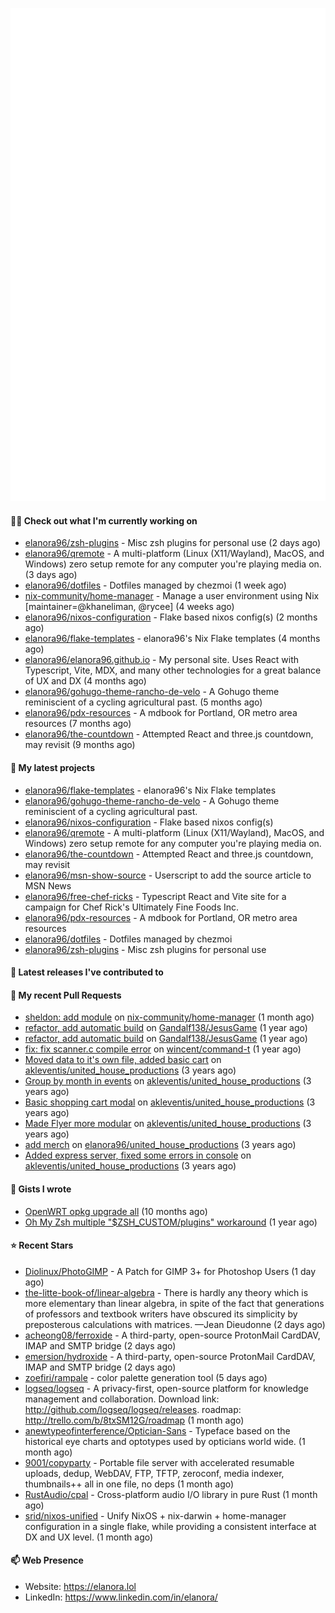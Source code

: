 <p align="center">
    <picture>
      <img alt="Metrics" src="github-metrics.svg" />
    </picture>
</p>

#### 👩‍💻 Check out what I'm currently working on

- [elanora96/zsh-plugins](https://github.com/elanora96/zsh-plugins) - Misc zsh plugins for personal use (2 days ago)
- [elanora96/qremote](https://github.com/elanora96/qremote) - A multi-platform (Linux (X11/Wayland), MacOS, and Windows) zero setup remote for any computer you&#39;re playing media on. (3 days ago)
- [elanora96/dotfiles](https://github.com/elanora96/dotfiles) - Dotfiles managed by chezmoi (1 week ago)
- [nix-community/home-manager](https://github.com/nix-community/home-manager) - Manage a user environment using Nix  [maintainer=@khaneliman, @rycee]  (4 weeks ago)
- [elanora96/nixos-configuration](https://github.com/elanora96/nixos-configuration) - Flake based nixos config(s) (2 months ago)
- [elanora96/flake-templates](https://github.com/elanora96/flake-templates) - elanora96&#39;s Nix Flake templates (4 months ago)
- [elanora96/elanora96.github.io](https://github.com/elanora96/elanora96.github.io) - My personal site. Uses React with Typescript, Vite, MDX, and many other technologies for a great balance of UX and DX (4 months ago)
- [elanora96/gohugo-theme-rancho-de-velo](https://github.com/elanora96/gohugo-theme-rancho-de-velo) - A Gohugo theme reminiscient of a cycling agricultural past. (5 months ago)
- [elanora96/pdx-resources](https://github.com/elanora96/pdx-resources) - A mdbook for Portland, OR metro area resources (7 months ago)
- [elanora96/the-countdown](https://github.com/elanora96/the-countdown) - Attempted React and three.js countdown, may revisit (9 months ago)

#### 🌱 My latest projects

- [elanora96/flake-templates](https://github.com/elanora96/flake-templates) - elanora96&#39;s Nix Flake templates
- [elanora96/gohugo-theme-rancho-de-velo](https://github.com/elanora96/gohugo-theme-rancho-de-velo) - A Gohugo theme reminiscient of a cycling agricultural past.
- [elanora96/nixos-configuration](https://github.com/elanora96/nixos-configuration) - Flake based nixos config(s)
- [elanora96/qremote](https://github.com/elanora96/qremote) - A multi-platform (Linux (X11/Wayland), MacOS, and Windows) zero setup remote for any computer you&#39;re playing media on.
- [elanora96/the-countdown](https://github.com/elanora96/the-countdown) - Attempted React and three.js countdown, may revisit
- [elanora96/msn-show-source](https://github.com/elanora96/msn-show-source) - Userscript to add the source article to MSN News
- [elanora96/free-chef-ricks](https://github.com/elanora96/free-chef-ricks) - Typescript React and Vite site for a campaign for Chef Rick&#39;s Ultimately Fine Foods Inc.
- [elanora96/pdx-resources](https://github.com/elanora96/pdx-resources) - A mdbook for Portland, OR metro area resources
- [elanora96/dotfiles](https://github.com/elanora96/dotfiles) - Dotfiles managed by chezmoi
- [elanora96/zsh-plugins](https://github.com/elanora96/zsh-plugins) - Misc zsh plugins for personal use

#### 🔭 Latest releases I've contributed to


#### 🔨 My recent Pull Requests

- [sheldon: add module](https://github.com/nix-community/home-manager/pull/7591) on [nix-community/home-manager](https://github.com/nix-community/home-manager) (1 month ago)
- [refactor, add automatic build](https://github.com/Gandalf138/JesusGame/pull/2) on [Gandalf138/JesusGame](https://github.com/Gandalf138/JesusGame) (1 year ago)
- [refactor, add automatic build](https://github.com/Gandalf138/JesusGame/pull/1) on [Gandalf138/JesusGame](https://github.com/Gandalf138/JesusGame) (1 year ago)
- [fix: fix scanner.c compile error](https://github.com/wincent/command-t/pull/423) on [wincent/command-t](https://github.com/wincent/command-t) (1 year ago)
- [Moved data to it&#39;s own file, added basic cart](https://github.com/akleventis/united_house_productions/pull/5) on [akleventis/united_house_productions](https://github.com/akleventis/united_house_productions) (3 years ago)
- [Group by month in events](https://github.com/akleventis/united_house_productions/pull/4) on [akleventis/united_house_productions](https://github.com/akleventis/united_house_productions) (3 years ago)
- [Basic shopping cart modal](https://github.com/akleventis/united_house_productions/pull/3) on [akleventis/united_house_productions](https://github.com/akleventis/united_house_productions) (3 years ago)
- [Made Flyer more modular](https://github.com/akleventis/united_house_productions/pull/2) on [akleventis/united_house_productions](https://github.com/akleventis/united_house_productions) (3 years ago)
- [add merch](https://github.com/elanora96/united_house_productions/pull/1) on [elanora96/united_house_productions](https://github.com/elanora96/united_house_productions) (3 years ago)
- [Added express server, fixed some errors in console](https://github.com/akleventis/united_house_productions/pull/1) on [akleventis/united_house_productions](https://github.com/akleventis/united_house_productions) (3 years ago)

#### 📓 Gists I wrote

- [OpenWRT opkg upgrade all](https://gist.github.com/6036dee1d40cf168f9528319a80ab4b9) (10 months ago)
- [Oh My Zsh multiple &#34;$ZSH_CUSTOM/plugins&#34; workaround](https://gist.github.com/b2424fa9f70d7549fd0590c58949f686) (1 year ago)

#### ⭐ Recent Stars

- [Diolinux/PhotoGIMP](https://github.com/Diolinux/PhotoGIMP) - A Patch for GIMP 3&#43; for Photoshop Users (1 day ago)
- [the-litte-book-of/linear-algebra](https://github.com/the-litte-book-of/linear-algebra) - There is hardly any theory which is more elementary than linear algebra, in spite of the fact that generations of professors and textbook writers have obscured its simplicity by preposterous calculations with matrices. —Jean Dieudonne (2 days ago)
- [acheong08/ferroxide](https://github.com/acheong08/ferroxide) - A third-party, open-source ProtonMail CardDAV, IMAP and SMTP bridge (2 days ago)
- [emersion/hydroxide](https://github.com/emersion/hydroxide) - A third-party, open-source ProtonMail CardDAV, IMAP and SMTP bridge (2 days ago)
- [zoefiri/rampale](https://github.com/zoefiri/rampale) - color palette generation tool (5 days ago)
- [logseq/logseq](https://github.com/logseq/logseq) - A privacy-first, open-source platform for knowledge management and collaboration. Download link:  http://github.com/logseq/logseq/releases. roadmap: http://trello.com/b/8txSM12G/roadmap (1 month ago)
- [anewtypeofinterference/Optician-Sans](https://github.com/anewtypeofinterference/Optician-Sans) - Typeface based on the historical eye charts and optotypes used by opticians world wide. (1 month ago)
- [9001/copyparty](https://github.com/9001/copyparty) - Portable file server with accelerated resumable uploads, dedup, WebDAV, FTP, TFTP, zeroconf, media indexer, thumbnails&#43;&#43; all in one file, no deps (1 month ago)
- [RustAudio/cpal](https://github.com/RustAudio/cpal) - Cross-platform audio I/O library in pure Rust (1 month ago)
- [srid/nixos-unified](https://github.com/srid/nixos-unified) - Unify NixOS &#43; nix-darwin &#43; home-manager configuration in a single flake, while providing a consistent interface at DX and UX level. (1 month ago)

#### 📫 Web Presence

- Website: https://elanora.lol
- LinkedIn: https://www.linkedin.com/in/elanora/
